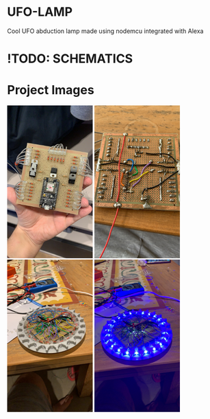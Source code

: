 # UFO-LAMP
Cool UFO abduction lamp made using nodemcu integrated with Alexa

# !TODO: SCHEMATICS

# Project Images

<img src="./images/20200317.1.JPG" width="200">

<img src="./images/20200317.2.JPG" width="200">

<img src="./images/20200317.4.JPG" width="200">

<img src="./images/20200317.5.JPG" width="200">
